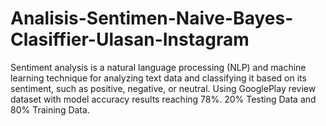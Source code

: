 # Analisis-Sentimen-Naive-Bayes-Clasiffier-Ulasan-Instagram
Sentiment analysis is a natural language processing (NLP) and machine learning technique for analyzing text data and classifying it based on its sentiment, such as positive, negative, or neutral. Using GooglePlay review dataset with model accuracy results reaching 78%. 20% Testing Data and 80% Training Data.
